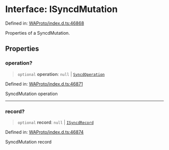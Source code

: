 # Interface: ISyncdMutation

Defined in: [WAProto/index.d.ts:46868](https://github.com/Fokusdotid/Baileys/blob/acae94a55f1d32612d8d312d52b001d93f2ac5e2/WAProto/index.d.ts#L46868)

Properties of a SyncdMutation.

## Properties

### operation?

> `optional` **operation**: `null` \| [`SyncdOperation`](../namespaces/SyncdMutation/enumerations/SyncdOperation.md)

Defined in: [WAProto/index.d.ts:46871](https://github.com/Fokusdotid/Baileys/blob/acae94a55f1d32612d8d312d52b001d93f2ac5e2/WAProto/index.d.ts#L46871)

SyncdMutation operation

***

### record?

> `optional` **record**: `null` \| [`ISyncdRecord`](ISyncdRecord.md)

Defined in: [WAProto/index.d.ts:46874](https://github.com/Fokusdotid/Baileys/blob/acae94a55f1d32612d8d312d52b001d93f2ac5e2/WAProto/index.d.ts#L46874)

SyncdMutation record

